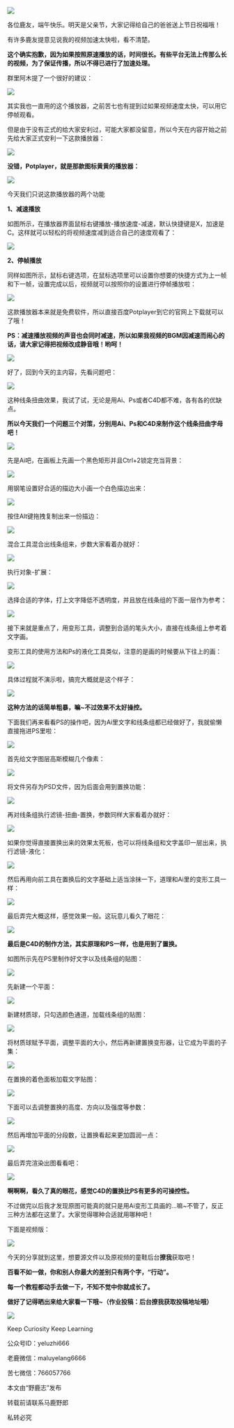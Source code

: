 ![](https://pic4.zhimg.com/v2-1c642840abdbba7894086fbbe10e774b_r.jpg)

各位鹿友，端午快乐。明天是父亲节，大家记得给自己的爸爸送上节日祝福哦！

有许多鹿友提意见说我的视频加速太快啦，看不清楚。

**这个确实抱歉，因为如果按照原速播放的话，时间很长。有些平台无法上传那么长的视频，为了保证传播，所以不得已进行了加速处理。**

群里阿木提了一个很好的建议：

![](https://pic4.zhimg.com/v2-aa5497faaeaf0579d328427ddf1b7bb3_r.jpg)

其实我也一直用的这个播放器，之前苦七也有提到过如果视频速度太快，可以用它停帧观看。

但是由于没有正式的给大家安利过，可能大家都没留意，所以今天在内容开始之前先给大家正式安利一下这款播放器：

![](https://pic2.zhimg.com/v2-643ccec551e41d8767f1d8bfd1bfbe71_r.jpg)

**没错，Potplayer，就是那款图标黄黄的播放器：**

![](undefined)

今天我们只说这款播放器的两个功能

**1、减速播放**

如图所示，在播放器界面鼠标右键播放-播放速度-减速，默认快捷键是X，加速是C。这样就可以轻松的将视频速度减到适合自己的速度观看了：

![](https://pic1.zhimg.com/v2-c41e00702f1e0293687ad85564b0da40_r.jpg)

**2、停帧播放**

同样如图所示，鼠标右键选项，在鼠标选项里可以设置你想要的快捷方式为上一帧和下一帧，设置完成以后，视频就可以按照你的设置进行停帧播放啦：

![](https://pic4.zhimg.com/v2-c6dc5485ccf00dd282c3f0cadae4a0ff_r.jpg)

这款播放器本来就是免费软件，所以直接百度Potplayer到它的官网上下载就可以了哦！

**PS：减速播放视频的声音也会同时减速，所以如果我视频的BGM因减速而闹心的话，请大家记得把视频改成静音哦！哟呵！**

![](https://pic2.zhimg.com/v2-29972d51c8ff091e19931910625efd1d_r.jpg)

好了，回到今天的主内容，先看问题吧：

![](https://pic1.zhimg.com/v2-ffdb29312b9a6e3e35ce3d39a55903d0_r.jpg)

这种线条扭曲效果，我试了试，无论是用Ai、Ps或者C4D都不难，各有各的优缺点。

**所以今天我们一个问题三个对策，分别用Ai、Ps和C4D来制作这个线条扭曲字母吧！**

![](https://pic2.zhimg.com/v2-29972d51c8ff091e19931910625efd1d_r.jpg)

先是Ai吧，在画板上先画一个黑色矩形并且Ctrl+2锁定充当背景：

![](https://pic4.zhimg.com/v2-f6ac44decd7ad8b464b7383ef9459f4f_r.jpg)

用钢笔设置好合适的描边大小画一个白色描边出来：

![](https://pic2.zhimg.com/v2-7a7513914cecd585b7be795e7534959d_r.jpg)

按住Alt键拖拽复制出来一份描边：

![](https://pic1.zhimg.com/v2-a25b5bfa8e73efac11cad41dca09df64_r.jpg)

混合工具混合出线条组来，步数大家看着办就好：

![](https://pic1.zhimg.com/v2-4b9cb3930c36f4871a9f31101c34be8c_r.jpg)

执行对象-扩展：

![](https://pic4.zhimg.com/v2-1c09e05dbd1ba2dc8b36207c1196ee2f_r.jpg)

选择合适的字体，打上文字降低不透明度，并且放在线条组的下面一层作为参考：

![](https://pic1.zhimg.com/v2-a4914c2764de97d902450e8eaa7493c8_r.jpg)

接下来就是重点了，用变形工具，调整到合适的笔头大小，直接在线条组上参考着文字画。

变形工具的使用方法和Ps的液化工具类似，注意的是画的时候要从下往上的画：

![](https://pic2.zhimg.com/v2-8c1c5132fdf0023620b0610f36e87a21_r.jpg)

具体过程就不演示啦，搞完大概就是这个样子：

![](https://pic1.zhimg.com/v2-b2766bda95930345844078d3cd0ba30c_r.jpg)

**这种方法的话简单粗暴，嘛~不过效果不太好操控。**

下面我们再来看看PS的操作吧，因为Ai里文字和线条组都已经做好了，我就偷懒直接拖进PS里啦：

![](https://pic4.zhimg.com/v2-eab1ed091e488782262174c7d253a0bb_r.jpg)

首先给文字图层高斯模糊几个像素：

![](https://pic2.zhimg.com/v2-8f6685294679e8c2f80382f9edcfc731_r.jpg)

将文件另存为PSD文件，因为后面会用到置换功能：

![](https://pic4.zhimg.com/v2-d3a90af3f3759a59faa9746c99d73a17_r.jpg)

再对线条组执行滤镜-扭曲-置换，参数同样大家看着办就好：

![](https://pic4.zhimg.com/v2-96bea200835e14129a401febf79de227_r.jpg)

如果你觉得直接置换出来的效果太死板，也可以将线条组和文字盖印一层出来，执行滤镜-液化：

![](https://pic4.zhimg.com/v2-440047725413259acc04cacdd9e51b4f_r.jpg)

然后再用向前工具在置换后的文字基础上适当涂抹一下，道理和Ai里的变形工具一样：

![](https://pic2.zhimg.com/v2-f65e1eab51501d662e41cb432b82f825_r.jpg)

最后弄完大概这样，感觉效果一般。这玩意儿看久了眼花：

![](https://pic2.zhimg.com/v2-87a42d951f832098b72b337d4b596e01_r.jpg)

**最后是C4D的制作方法，其实原理和PS一样，也是用到了置换。**

如图所示先在PS里制作好文字以及线条组的贴图：

![](https://pic1.zhimg.com/v2-0c22f7e3a2f147e5d718247da03b92ec_r.jpg)

先新建一个平面：

![](https://pic3.zhimg.com/v2-9abe1bcb62c60c39eb1133a400d370e6_r.jpg)

新建材质球，只勾选颜色通道，加载线条组的贴图：

![](https://pic1.zhimg.com/v2-d6cca93e12efc861c4f9f73df818617c_r.jpg)

将材质球赋予平面，调整平面的大小，然后再新建置换变形器，让它成为平面的子集：

![](https://pic2.zhimg.com/v2-fa43d321aee3534d20c416b2950f3b5d_r.jpg)

在置换的着色面板加载文字贴图：

![](https://pic1.zhimg.com/v2-468ae947f099c20a0be4e7c7e35dc3c4_r.jpg)

下面可以去调整置换的高度、方向以及强度等参数：

![](https://pic2.zhimg.com/v2-3088a852112fd2fcffd11b3a46449a59_r.jpg)

然后再增加平面的分段数，让置换看起来更加圆润一点：

![](https://pic1.zhimg.com/v2-76c3b9b5b2f67cd20a3d81228f081780_r.jpg)

最后弄完渲染出图看看吧：

![](https://pic2.zhimg.com/v2-13eae8db18e19648ed6a9abd2a8718b9_r.jpg)

**啊啊啊，看久了真的眼花，感觉C4D的置换比PS有更多的可操控性。**

不过做完以后我才发现原图可能真的就只是用Ai变形工具画的...嘛~不管了，反正三种方法都在这里了。大家觉得哪种合适就用哪种吧！

下面是视频版：

[![](https://pic4.zhimg.com/80/v2-54adf731373265e58e0f49841896841f_b.jpg)](https://link.zhihu.com/?target=https%3A//www.zhihu.com/video/991368685763899392)

今天的分享就到这里，想要源文件以及原视频的童鞋后台**撩我**获取吧！

**百看不如一做，你和别人你最大的差别只有两个字，“行动”。**

**每一个教程都动手去做一下，不知不觉中你就成长了。**

**做好了记得晒出来给大家看一下哦~（作业投稿：后台撩我获取投稿地址哦）**

![](https://pic2.zhimg.com/v2-29972d51c8ff091e19931910625efd1d_r.jpg)

Keep Curiosity Keep Learning

公众号ID：yeluzhi666

老鹿微信：maluyelang6666

苦七微信：766057766

本文由“野鹿志”发布

转载前请联系马鹿野郎

私转必究